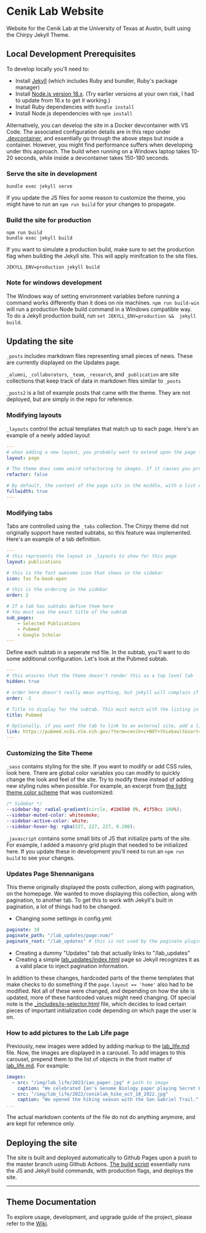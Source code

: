 # Cenik Lab Website

Website for the Cenik Lab at the University of Texas at Austin, built using the Chirpy Jekyll Theme.

## Local Development Prerequisites
To develop locally you'll need to:
- Install [Jekyll](https://jekyllrb.com/docs/installation/) (which includes Ruby and bundler, Ruby's package manager)
- Install [Node.js version 18.x](https://nodejs.org/en/download). (Try earlier versions at your own risk, I had to update from 16.x to get it working.)
- Install Ruby dependencies with `bundle install`
- Install Node.js dependencies with `npm install`

Alternatively, you can develop the site in a Docker devcontainer with VS Code. The associated configuration details are in this repo under [.devcontainer](.devcontainer), and essentially go through the above steps but inside a container. However, you might find performance suffers when developing under this approach. The build when running on a Windows laptop takes 10-20 seconds, while inside a devcontainer takes 150-180 seconds.

### Serve the site in development
```
bundle exec jekyll serve
```
If you update the JS files for some reason to customize the theme, you might have to run an `npm run build` for your changes to propagate.

### Build the site for production
```
npm run build
bundle exec jekyll build
```
If you want to simulate a production build, make sure to set the production flag when building the Jekyll site. This will apply minifcation to the site files.
```
JEKYLL_ENV=production jekyll build
```

### Note for windows development
The Windows way of setting environment variables before running a command works differently than it does on nix machines. `npm run build-win` will run a production Node build command in a Windows compatible way. To do a Jekyll production build, run `set JEKYLL_ENV=production && 
jekyll build`.

## Updating the site
`_posts` includes markdown files representing small pieces of news. These are currently displayed on the Updates page.

`_alumni`, `_collaborators`, `_team`, `_research`, and `_publication` are site collections that keep track of data in markdown files similar to `_posts`

`_posts2` is a list of example posts that came with the theme. They are not deployed, but are simply in the repo for reference.

### Modifying layouts
`_layouts` control the actual templates that match up to each page. Here's an example of a newly added layout

```yaml
---
# when adding a new layout, you probably want to extend upon the page layout
layout: page 

# The theme does some weird refactoring to images. If it causes you problems, you can turn it off.
refactor: false

# By default, the content of the page sits in the middle, with a list of recently updated posts displayed on the right. If you set fullwidth to true, the content of the page will fill up the whole width.
fullwidth: true
---
```

### Modifying tabs
Tabs are controlled using the `_tabs` collection. The Chirpy theme did not originally support have nested subtabs, so this feature was implemented. Here's an example of a tab definition.

```yaml
---
# this represents the layout in _layouts to show for this page
layout: publications 

# this is the font awesome icon that shows in the sidebar
icon: fas fa-book-open 

# this is the ordering in the sidebar
order: 2 

# If a tab has subtabs define them here
# You must use the exact title of the subtab
sub_pages:
    - Selected Publications
    - Pubmed 
    - Google Scholar
---
```

Define each subtab in a seperate md file. In the subtab, you'll want to do some additional configuration. Let's look at the Pubmed subtab.

```yaml
---
# this ensures that the theme doesn't render this as a top level tab
hidden: true 

# order here doesn't really mean anything, but jekyll will complain if we don't specify an order here
order: -1 

# Title to display for the subtab. This must match with the listing in the sub_pages of the tab this is under.
title: Pubmed 

# Optionally, if you want the tab to link to an external site, add a link property
link: https://pubmed.ncbi.nlm.nih.gov/?term=cenik+c+NOT+thiebault&sort=date
---
```

### Customizing the Site Theme
`_sass` contains styling for the site. If you want to modify or add CSS rules, look here. There are global color variables you can modify to quickly change the look and feel of the site. Try to modify these instead of adding new styling rules when possible. For example, an excerpt from [the light theme color scheme](_sass/colors/light-typography.scss) that was customized:
```scss
/* Sidebar */
--sidebar-bg: radial-gradient(circle, #1b65b0 0%, #1f59cc 100%);
--sidebar-muted-color: whitesmoke;
--sidebar-active-color: white;
--sidebar-hover-bg: rgba(227, 227, 227, 0.208);
```

`_javascript` contains some small bits of JS that initialize parts of the site. For example, I added a masonry grid plugin that needed to be initialized here. If you update these in development you'll need to run an `npm run build` to see your changes.

### Updates Page Shennanigans
This theme originally displayed the posts collection, along with pagination, on the homepage. We wanted to move displaying this collection, along with pagination, to another tab. To get this to work with Jekyll's built in pagination, a lot of things had to be changed.

- Changing some settings in config.yml:
```yaml
paginate: 10
paginate_path: "/lab_updates/page:num/"
paginate_root: "/lab_updates" # this is not used by the paginate plugin but custom defined for use in this project
```
- Creating a dummy "Updates" tab that actually links to "/lab_updates"
- Creating a simple [lab_updates/index.html](lab_updates/index.html) page so Jekyll recognizes it as a valid place to inject pagination information.


In addition to these changes, hardcoded parts of the theme templates that make checks to do something if the `page.layout == 'home'` also had to be modified. Not all of these were changed, and depending on how the site is updated, more of these hardcoded values might need changing. Of special note is the [_includes/js-selector.html](_includes/js-selector.html) file, which decides to load certain pieces of important initialization code depending on which page the user is on.

### How to add pictures to the Lab Life page
Previously, new images were added by adding markup to the [lab_life.md](_tabs/lab_life.md) file. Now, the images are displayed in a carousel. To add images to this carousel, prepend them to the list of objects in the front matter of [lab_life.md](_tabs/lab_life.md). For example:

```yaml
images:
  - src: "/img/lab_life/2023/ian_paper.jpg" # path to image
    caption: "We celebrated Ian's Genome Biology paper playing Secret Hitler!" # caption corresponding to image
  - src: "/img/lab_life/2022/ceniklab_hike_oct_18_2022.jpg"
    caption: "We opened the hiking season with the San Gabriel Trail."
...
```
The actual markdown contents of the file do not do anything anymore, and are kept for reference only.

## Deploying the site
The site is built and deployed automatically to Github Pages upon a push to the master branch using Github Actions. [The build script](.github/workflows/pages-deploy.yml) essentially runs the JS and Jekyll build commands, with production flags, and deploys the site.

---


## Theme Documentation

To explore usage, development, and upgrade guide of the project, please refer to
the [Wiki][wiki].


[jekyllrb]: https://jekyllrb.com/
[bootstrap]: https://getbootstrap.com/
[icons]: https://fontawesome.com/
[image]: https://www.clipartmax.com/middle/m2i8b1m2K9Z5m2K9_ant-clipart-childrens-ant-cute/
[demo]: https://cotes2020.github.io/chirpy-demo/
[wiki]: https://github.com/cotes2020/jekyll-theme-chirpy/wiki
[contribute-guide]: https://github.com/cotes2020/jekyll-theme-chirpy/blob/master/.github/CONTRIBUTING.md
[contributors]: https://github.com/cotes2020/jekyll-theme-chirpy/graphs/contributors
[lib]: https://github.com/cotes2020/chirpy-static-assets
[jetbrains]: https://www.jetbrains.com/?from=jekyll-theme-chirpy
[donation]: https://sponsor.cotes.page/
[mit]: https://github.com/cotes2020/jekyll-theme-chirpy/blob/master/LICENSE



